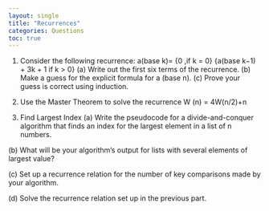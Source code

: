 ```yaml
---
layout: single
title: "Recurrences"
categories: Questions
toc: true
---
```



1. Consider the following recurrence:
a(base k)=
{0 ,if k = 0}
{a(base k−1) + 3k + 1 if k > 0}
(a) Write out the first six terms of the recurrence.
(b) Make a guess for the explicit formula for a (base n).
(c) Prove your guess is correct using induction.

2. Use the Master Theorem to solve the recurrence
W (n) = 4W(n/2)+n

3. Find Largest Index
(a) Write the pseudocode for a divide-and-conquer algorithm that finds an index for the largest
element in a list of n numbers.

(b) What will be your algorithm’s output for lists with several elements of largest value?

(c) Set up a recurrence relation for the number of key comparisons made by your algorithm.

(d) Solve the recurrence relation set up in the previous part.